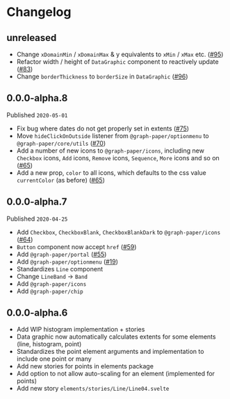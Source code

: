 # Changelog

## unreleased

- Change `xDomainMin` / `xDomainMax` & y equivalents to `xMin` / `xMax` etc. ([#95](https://github.com/graph-paper-org/graph-paper/pull/95))
- Refactor width / height of `DataGraphic` component to reactively update ([#83](https://github.com/graph-paper-org/graph-paper/pull/82))
- Change `borderThickness` to `borderSize` in `DataGraphic` ([#96](https://github.com/graph-paper-org/graph-paper/pull/96))

## 0.0.0-alpha.8

Published `2020-05-01`

- Fix bug where dates do not get properly set in extents ([#75](https://github.com/graph-paper-org/graph-paper/pull/75))
- Move `hideClickOnOutside` listener from `@graph-paper/optionmenu` to `@graph-paper/core/utils` ([#70](https://github.com/graph-paper-org/graph-paper/pull/70))
- Add a number of new icons to `@graph-paper/icons`, including new `Checkbox` icons, `Add` icons, `Remove` icons, `Sequence`, `More` icons and so on ([#65](https://github.com/graph-paper-org/graph-paper/pull/65))
- Add a new prop, `color` to all icons, which defaults to the css value `currentColor` (as before) ([#65](https://github.com/graph-paper-org/graph-paper/pull/65))

## 0.0.0-alpha.7

Published `2020-04-25`

- Add `Checkbox`, `CheckboxBlank`, `CheckboxBlankDark` to `@graph-paper/icons` ([#64](https://github.com/graph-paper-org/graph-paper/pull/64))
- `Button` component now accept `href` ([#59](https://github.com/graph-paper-org/graph-paper/pull/59))
- Add `@graph-paper/portal` ([#55](https://github.com/graph-paper-org/graph-paper/pull/55/))
- Add `@graph-paper/optionmenu` ([#19](https://github.com/graph-paper-org/graph-paper/pull/19/))
- Standardizes `Line` component
- Change `LineBand` -> `Band`
- Add `@graph-paper/icons`
- Add `@graph-paper/chip`

## 0.0.0-alpha.6

- Add WIP histogram implementation + stories
- Data graphic now automatically calculates extents for some elements (line, histogram, point)
- Standardizes the point element arguments and implementation to include one point or many
- Add new stories for points in elements package
- Add option to not allow auto-scaling for an element (implemented for points)
- Add new story `elements/stories/Line/Line04.svelte`
